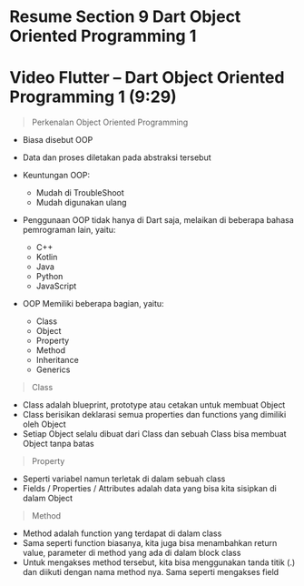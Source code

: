 # Resume Section 9 Dart Object Oriented Programming 1
# Video Flutter – Dart Object Oriented Programming 1 (9:29)

> Perkenalan Object Oriented Programming
- Biasa disebut OOP
- Data dan proses diletakan pada abstraksi tersebut
- Keuntungan OOP:
    - Mudah di TroubleShoot
    - Mudah digunakan ulang
- Penggunaan OOP tidak hanya di Dart saja, melaikan di beberapa bahasa pemrograman lain, yaitu:
    - C++
    - Kotlin
    - Java
    - Python
    - JavaScript

- OOP Memiliki beberapa bagian, yaitu:
    - Class
    - Object
    - Property
    - Method
    - Inheritance
    - Generics

> Class
- Class adalah blueprint, prototype atau cetakan untuk membuat Object
- Class berisikan deklarasi semua properties dan functions yang dimiliki oleh Object
- Setiap Object selalu dibuat dari Class dan sebuah Class bisa membuat Object tanpa batas


> Property
- Seperti variabel namun terletak di dalam sebuah class
- Fields / Properties / Attributes adalah data yang bisa kita sisipkan di dalam Object


> Method
- Method adalah function yang terdapat di dalam class
- Sama seperti function biasanya, kita juga bisa menambahkan return value, parameter di method yang ada di dalam block class
- Untuk mengakses method tersebut, kita bisa menggunakan tanda titik (.) dan diikuti dengan nama method nya. Sama seperti mengakses field
